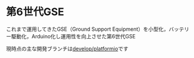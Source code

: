 # 第6世代GSE

これまで運用してきたGSE（Ground Support Equipment）を小型化，バッテリー駆動化，Arduino化し運用性を向上させた第6世代GSE

現時点の主な開発ブランチは[develop/platformio](https://github.com/tokai-student-rocket-project/Gen6-GSE-Elec/tree/develop/platformio)です